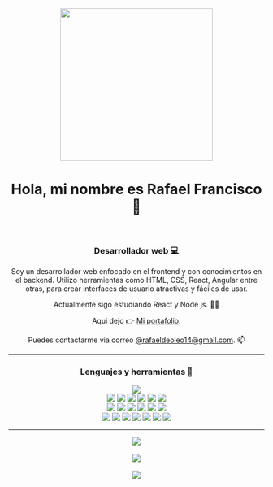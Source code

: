 <div align='center'>
  
  <img src='https://media.giphy.com/media/qgQUggAC3Pfv687qPC/giphy.gif' width='300'/>
  <h1>Hola, mi nombre es Rafael Francisco 🤝</h1>
  <br/>
  
  <h3>Desarrollador web 💻</h3>
  
  <p>Soy un desarrollador web enfocado en el frontend y con conocimientos en el backend. Utilizo herramientas como HTML, CSS, React, Angular entre otras, para crear interfaces de usuario atractivas y fáciles de usar.</p>
  
  <p>Actualmente sigo estudiando React y Node js. 🧑‍🏫</p>
  
  <p>Aqui dejo 👉 <a href='https://portafolio-rafael-francisco.netlify.app/' target='_blank'>Mi portafolio</a>.</p>
  
  <p>Puedes contactarme via correo <a href='mailto:@rafaeldeoleo14@gmail.com'>@rafaeldeoleo14@gmail.com</a>. 📫</p>
  
</div>

---

<div align='center'>
  
  <h3>Lenguajes y herramientas 🔨</h3>
  
  <img src='https://camo.githubusercontent.com/ab4c3c731a174a63df861f7b118d6c8a6c52040a021a552628db877bd518fe84/68747470733a2f2f696d672e736869656c64732e696f2f62616467652f72656163742d2532333230323332612e7376673f7374796c653d666f722d7468652d6261646765266c6f676f3d7265616374266c6f676f436f6c6f723d253233363144414642'/>
    
  <div>
    <img src='https://img.shields.io/badge/angular-%23DD0031.svg?style=for-the-badge&logo=angular&logoColor=white' />
    <img src='https://img.shields.io/badge/typescript-%23007ACC.svg?style=for-the-badge&logo=typescript&logoColor=white'/>
   <img src='https://camo.githubusercontent.com/aeddc848275a1ffce386dc81c04541654ca07b2c43bbb8ad251085c962672aea/68747470733a2f2f696d672e736869656c64732e696f2f62616467652f6a6176617363726970742d2532333332333333302e7376673f7374796c653d666f722d7468652d6261646765266c6f676f3d6a617661736372697074266c6f676f436f6c6f723d253233463744463145'/>
  <img src='https://camo.githubusercontent.com/49fbb99f92674cc6825349b154b65aaf4064aec465d61e8e1f9fb99da3d922a1/68747470733a2f2f696d672e736869656c64732e696f2f62616467652f68746d6c352d2532334533344632362e7376673f7374796c653d666f722d7468652d6261646765266c6f676f3d68746d6c35266c6f676f436f6c6f723d7768697465'/>
  <img src='https://camo.githubusercontent.com/e6b67b27998fca3bccf4c0ee479fc8f9de09d91f389cccfbe6cb1e29c10cfbd7/68747470733a2f2f696d672e736869656c64732e696f2f62616467652f637373332d2532333135373242362e7376673f7374796c653d666f722d7468652d6261646765266c6f676f3d63737333266c6f676f436f6c6f723d7768697465'/>
    <img src='https://img.shields.io/badge/tailwindcss-%2338B2AC.svg?style=for-the-badge&logo=tailwind-css&logoColor=white'/>
    
  </div>
   
  <img src='https://camo.githubusercontent.com/b768ae6e4f89b74512e6de02a8367fd71465bc3d88ef1cf2f1622e2017c32bea/68747470733a2f2f696d672e736869656c64732e696f2f62616467652f626f6f7473747261702d2532333536334437432e7376673f7374796c653d666f722d7468652d6261646765266c6f676f3d626f6f747374726170266c6f676f436f6c6f723d7768697465'/>
  
<img src='https://camo.githubusercontent.com/1eb36d14501371162c4572130c4148595e523a3cabf4144c73dda77e7557c813/68747470733a2f2f696d672e736869656c64732e696f2f62616467652f4d55492d2532333030383143422e7376673f7374796c653d666f722d7468652d6261646765266c6f676f3d6d7569266c6f676f436f6c6f723d7768697465'/>
  
  <img src='https://camo.githubusercontent.com/7d7b100e379663ee40a20989e6c61737e6396c1dafc3a7c6d2ada8d4447eb0e4/68747470733a2f2f696d672e736869656c64732e696f2f62616467652f6e6f64652e6a732d3644413535463f7374796c653d666f722d7468652d6261646765266c6f676f3d6e6f64652e6a73266c6f676f436f6c6f723d7768697465'/>
  
  <img src='https://img.shields.io/badge/MongoDB-%234ea94b.svg?style=for-the-badge&logo=mongodb&logoColor=white'/>
  
  <img src='https://camo.githubusercontent.com/8286a45a106e1a3c07489f83a38159981d888518a740b59c807ffc1b7b1e2f7b/68747470733a2f2f696d672e736869656c64732e696f2f62616467652f657870726573732e6a732d2532333430346435392e7376673f7374796c653d666f722d7468652d6261646765266c6f676f3d65787072657373266c6f676f436f6c6f723d253233363144414642'/>
  
  <img src='https://camo.githubusercontent.com/918fce8d50581bd97b7133e677a78ed2cad14f970522f219daaeb6d1c81060e1/68747470733a2f2f696d672e736869656c64732e696f2f62616467652f6d7973716c2d2532333030662e7376673f7374796c653d666f722d7468652d6261646765266c6f676f3d6d7973716c266c6f676f436f6c6f723d7768697465'/>
  
  <div>
    <img src='https://camo.githubusercontent.com/84fa7f6c26f4067f74daaf973dfd43b2547111617349ce2256ed3c42df2b7722/68747470733a2f2f696d672e736869656c64732e696f2f62616467652f4d6963726f736f667425323053514c25323053657665722d4343323932373f7374796c653d666f722d7468652d6261646765266c6f676f3d6d6963726f736f667425323073716c253230736572766572266c6f676f436f6c6f723d7768697465'/>
      <img src='https://camo.githubusercontent.com/a65fcdf7030d79c00f4c3d8bab84de39107f5777fca4d12f0cb64440015183fe/68747470733a2f2f696d672e736869656c64732e696f2f62616467652f66697265626173652d2532333033394245352e7376673f7374796c653d666f722d7468652d6261646765266c6f676f3d6669726562617365'/>
    <img src='https://camo.githubusercontent.com/ec0d32e85caf4723d5182a75338c89f85a2c3679aed0c46c9ee9fd1c8dc2a316/68747470733a2f2f696d672e736869656c64732e696f2f62616467652f6769742d2532334630353033332e7376673f7374796c653d666f722d7468652d6261646765266c6f676f3d676974266c6f676f436f6c6f723d7768697465'/>
    <img src='https://camo.githubusercontent.com/f6d50128cb007f85916b7a899da5d94f654dce35a37331c8d28573aef46f4274/68747470733a2f2f696d672e736869656c64732e696f2f62616467652f6769746875622d2532333132313031312e7376673f7374796c653d666f722d7468652d6261646765266c6f676f3d676974687562266c6f676f436f6c6f723d7768697465'/>
    <img src='https://camo.githubusercontent.com/a0484e6383e852e622da1e934b7724921ab9b69d69246d90f899424b01f6deb1/68747470733a2f2f696d672e736869656c64732e696f2f62616467652f56697375616c25323053747564696f253230436f64652d3030373864372e7376673f7374796c653d666f722d7468652d6261646765266c6f676f3d76697375616c2d73747564696f2d636f6465266c6f676f436f6c6f723d7768697465'/>
    <img src='https://img.shields.io/badge/Postman-FF6C37?style=for-the-badge&logo=postman&logoColor=white'/>
    <img src='https://img.shields.io/badge/Trello-%23026AA7.svg?style=for-the-badge&logo=Trello&logoColor=white'/>
  </div>
 
</div>

---

<div align='center' display='inline'>

  <div>
  <img src='https://github-readme-stats.vercel.app/api?username=rafaeldoleo14&theme=radical&hide_border=false&include_all_commits=false&count_private=false'/>
  </div>
  
  <br/>
  
  <div>
      <img src='https://github-readme-streak-stats.herokuapp.com/?user=rafaeldoleo14&theme=radical&hide_border=false'/>
  </div>
  
  <br/>
  
  <div>
      <img src='https://github-readme-stats.vercel.app/api/top-langs/?username=rafaeldoleo14&theme=radical&hide_border=false&include_all_commits=false&count_private=false&layout=compact'/>
  </div>
  
</div>
